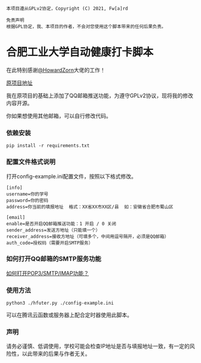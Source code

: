 ```
本项目遵从GPLv2协定，Copyright (C) 2021, Fw[a]rd

免责声明
根据GPL协定，我、本项目的作者，不会对您使用这个脚本带来的任何后果负责。
```

# 合肥工业大学自动健康打卡脚本

在此特别感谢[@HowardZorn](https://github.com/HowardZorn)大佬的工作！

[原项目地址](https://github.com/HowardZorn/hfut_auto_check-in)

我在原项目的基础上添加了QQ邮箱推送功能，为遵守GPLv2协议，现将我的修改内容开源。

你如果想使用其他邮箱，可以自行修改代码。

### 依赖安装

```
pip install -r requirements.txt
```

### 配置文件格式说明

打开config-example.ini配置文件，按照以下格式修改。

```
[info]
username=你的学号
password=你的密码
address=你当前的填报地址  格式：XX省XX市XX区/县  如：安徽省合肥市蜀山区

[email]
enable=是否开启QQ邮箱推送功能：1 开启 / 0 关闭
sender_address=发送方地址（只能填一个）
receiver_address=接收方地址（可填多个，中间用逗号隔开，必须是QQ邮箱）
auth_code=授权码（需要开启SMTP服务）
```
### 如何打开QQ邮箱的SMTP服务功能

[如何打开POP3/SMTP/IMAP功能？](https://service.mail.qq.com/cgi-bin/help?subtype=1&&no=166&&id=28)

### 使用方法

```
python3 ./hfuter.py ./config-example.ini
```
可以在腾讯云函数或服务器上配合定时器使用此脚本。

### 声明

请务必谨慎、低调使用，学校可能会检查IP地址是否与填报地址一致，有一定的风险性，以此带来的后果与作者无关。
